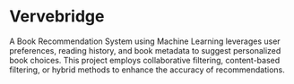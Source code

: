# Vervebridge
A Book Recommendation System using Machine Learning leverages user preferences, reading history, and book metadata to suggest personalized book choices. This project employs collaborative filtering, content-based filtering, or hybrid methods to enhance the accuracy of recommendations.
